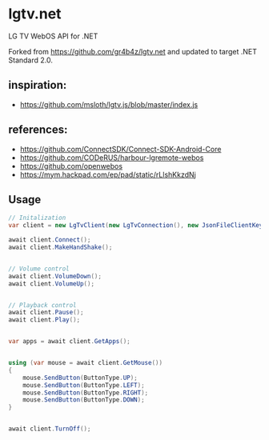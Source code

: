 # lgtv.net
LG TV WebOS API for .NET

Forked from https://github.com/gr4b4z/lgtv.net and updated to target .NET Standard 2.0.

## inspiration: 
* https://github.com/msloth/lgtv.js/blob/master/index.js

## references:
* https://github.com/ConnectSDK/Connect-SDK-Android-Core
* https://github.com/CODeRUS/harbour-lgremote-webos
* https://github.com/openwebos
* https://mym.hackpad.com/ep/pad/static/rLlshKkzdNj

## Usage
```C#
// Initalization
var client = new LgTvClient(new LgTvConnection(), new JsonFileClientKeyStore(ClientKeyStoreFilePath, TvHostname), TvHostname, TvPort);

await client.Connect();
await client.MakeHandShake();


// Volume control
await client.VolumeDown();
await client.VolumeUp();


// Playback control
await client.Pause();
await client.Play();


var apps = await client.GetApps();


using (var mouse = await client.GetMouse())
{
    mouse.SendButton(ButtonType.UP);
    mouse.SendButton(ButtonType.LEFT);
    mouse.SendButton(ButtonType.RIGHT);
    mouse.SendButton(ButtonType.DOWN);
}


await client.TurnOff();
```
